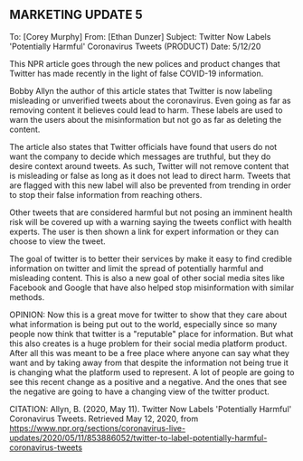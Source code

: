 ## MARKETING UPDATE 5

To: [Corey Murphy]
From: [Ethan Dunzer]
Subject: Twitter Now Labels 'Potentially Harmful' Coronavirus Tweets (PRODUCT)
Date: 5/12/20

This NPR article goes through the new polices and product changes that Twitter has made recently in the light of false COVID-19 information.

Bobby Allyn the author of this article states that Twitter is now labeling misleading or unverified tweets about the coronavirus. Even going as far as removing content it believes could lead to harm. These labels are used to warn the users about the misinformation but not go as far as deleting the content.

The article also states that Twitter officials have found that users do not want the company to decide which messages are truthful, but they do desire context around tweets. As such, Twitter will not remove content that is misleading or false as long as it does not lead to direct harm. Tweets that are flagged with this new label will also be prevented from trending in order to stop their false information from reaching others.

Other tweets that are considered harmful but not posing an imminent health risk will be covered up with a warning saying the tweets conflict with health experts. The user is then shown a link for expert information or they can choose to view the tweet.

The goal of twitter is to better their services by make it easy to find credible information on twitter and limit the spread of potentially harmful and misleading content. This is also a new goal of other social media sites like Facebook and Google that have also helped stop misinformation with similar methods.

OPINION:
Now this is a great move for twitter to show that they care about what information is being put out to the world, especially since so many people now think that twitter is a "reputable" place for information. But what this also creates is a huge problem for their social media platform product. After all this was meant to be a free place where anyone can say what they want and by taking away from that despite the information not being true it is changing what the platform used to represent. A lot of people are going to see this recent change as a positive and a negative. And the ones that see the negative are going to have a changing view of the twitter product.

CITATION:
Allyn, B. (2020, May 11). Twitter Now Labels 'Potentially Harmful' Coronavirus Tweets. Retrieved May 12, 2020, from https://www.npr.org/sections/coronavirus-live-updates/2020/05/11/853886052/twitter-to-label-potentially-harmful-coronavirus-tweets
